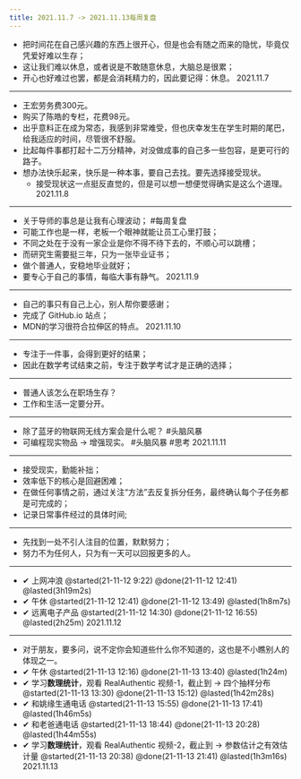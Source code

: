 ```yaml
---
title: 2021.11.7 -> 2021.11.13每周复盘
---
```


- 把时间花在自己感兴趣的东西上很开心，但是也会有随之而来的隐忧，毕竟仅凭爱好难以生存；
- 这让我们难以休息，或者说是不敢随意休息，大脑总是很累；
- 开心也好难过也罢，都是会消耗精力的，因此要记得：休息。 2021.11.7

---

- 王宏劳务费300元。
- 购买了陈皓的专栏，花费98元。
- 出乎意料正在成为常态，我感到非常难受，但也庆幸发生在学生时期的尾巴，给我适应的时间，尽管很不舒服。
- 比起每件事都打起十二万分精神，对没做成事的自己多一些包容，是更可行的路子。
- 想办法快乐起来，快乐是一种本事，要自己去找。要先选择接受现状。
    - 接受现状这一点挺反直觉的，但是可以想一想便觉得确实是这么个道理。 2021.11.8

---

- 关于导师的事总是让我有心理波动； #每周复盘
- 可能工作也是一样，老板一个眼神就能让员工心里打鼓；
- 不同之处在于没有一家企业是你不得不待下去的，不顺心可以跳槽；
- 而研究生需要挺三年，只为一张毕业证书；
- 做个普通人，安稳地毕业就好；
- 要专心于自己的事情，每临大事有静气。 2021.11.9

---

- 自己的事只有自己上心，别人帮你要感谢；
- 完成了 GitHub.io 站点；
- MDN的学习很符合拉伸区的特点。 2021.11.10

---

- 专注于一件事，会得到更好的结果；
- 因此在数学考试结束之前，专注于数学考试才是正确的选择；
- ---
- 普通人该怎么在职场生存？
- 工作和生活一定要分开。
- ---
- 除了蓝牙的物联网无线方案会是什么呢？ #头脑风暴
- 可编程现实物品 -> 增强现实。 #头脑风暴 #思考 2021.11.11

---

- 接受现实，勤能补拙；
- 效率低下的核心是回避困难；
- 在做任何事情之前，通过关注“方法”去反复拆分任务，最终确认每个子任务都是可完成的；
- 记录日常事件经过的具体时间;
- ---
- 先找到一处不引人注目的位置，默默努力；
- 努力不为任何人，只为有一天可以回报更多的人。
- ---
- ✔ 上网冲浪 @started(21-11-12 9:22) @done(21-11-12 12:41) @lasted(3h19m2s)
- ✔ 午休 @started(21-11-12 12:41) @done(21-11-12 13:49) @lasted(1h8m7s)
- ✔ 远离电子产品 @started(21-11-12 14:30) @done(21-11-12 16:55) @lasted(2h25m) 2021.11.12

---

- 对于朋友，要多问，说不定你会知道些什么你不知道的，这也是不小瞧别人的体现之一。
- ✔ 午休 @started(21-11-13 12:16) @done(21-11-13 13:40) @lasted(1h24m)
- ✔ 学习**数理统计**，观看 RealAuthentic 视频-1，截止到 -> 四个抽样分布 @started(21-11-13 13:30) @done(21-11-13 15:12) @lasted(1h42m28s)
- ✔ 和姚缘生通电话 @started(21-11-13 15:55) @done(21-11-13 17:41) @lasted(1h46m5s)
- ✔ 和老爸通电话 @started(21-11-13 18:44) @done(21-11-13 20:28) @lasted(1h44m55s)
- ✔ 学习**数理统计**，观看 RealAuthentic 视频-2，截止到 -> 参数估计之有效估计量 @started(21-11-13 20:38) @done(21-11-13 21:41) @lasted(1h3m16s) 2021.11.13
